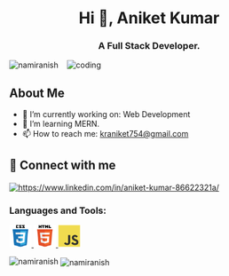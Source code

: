 <h1 align="center">Hi 👋, Aniket Kumar</h1>
<h3 align="center">A Full Stack Developer.</h3>

<img align="right" alt="coding" width="400" src="https://media.licdn.com/dms/image/D5612AQGOmwfIE5mlWA/article-cover_image-shrink_720_1280/0/1674617947228?e=2147483647&v=beta&t=FTU_isQ6VYfV5D_ueFHPWvT8ZqgDeJG3yr8Mi8lpfk0">

<p align="left"> <img src="https://komarev.com/ghpvc/?username=namiranish&label=Profile%20views&color=0e75b6&style=flat" alt="namiranish" /> </p>

## About Me

- 🔭 I’m currently working on: Web Development
- 🌱 I’m learning MERN.
- 📫 How to reach me: kraniket754@gmail.com

## 🔗 Connect with me

<p align="left">
<a href="https://www.linkedin.com/in/aniket-kumar-86622321a/" target="blank"><img align="center" src="https://raw.githubusercontent.com/rahuldkjain/github-profile-readme-generator/master/src/images/icons/Social/linked-in-alt.svg" alt="https://www.linkedin.com/in/aniket-kumar-86622321a/" height="30" width="40" /></a>
</p>


<h3 align="left">Languages and Tools:</h3>
<p align="left"><a href="https://www.w3schools.com/css/" target="_blank" rel="noreferrer"> <img src="https://raw.githubusercontent.com/devicons/devicon/master/icons/css3/css3-original-wordmark.svg" alt="css3" width="40" height="40"/> </a> <a href="https://www.w3.org/html/" target="_blank" rel="noreferrer"> <img src="https://raw.githubusercontent.com/devicons/devicon/master/icons/html5/html5-original-wordmark.svg" alt="html5" width="40" height="40"/> </a> <a href="https://developer.mozilla.org/en-US/docs/Web/JavaScript" target="_blank" rel="noreferrer"> <img src="https://raw.githubusercontent.com/devicons/devicon/master/icons/javascript/javascript-original.svg" alt="javascript" width="40" height="40"/> </a> </p>

<p><img align="left" src="https://github-readme-stats.vercel.app/api/top-langs?username=namiranish&show_icons=true&locale=en&layout=compact" alt="namiranish" /></p>

<p>&nbsp;<img align="center" src="https://github-readme-stats.vercel.app/api?username=namiranish&show_icons=true&locale=en" alt="namiranish" /></p>


